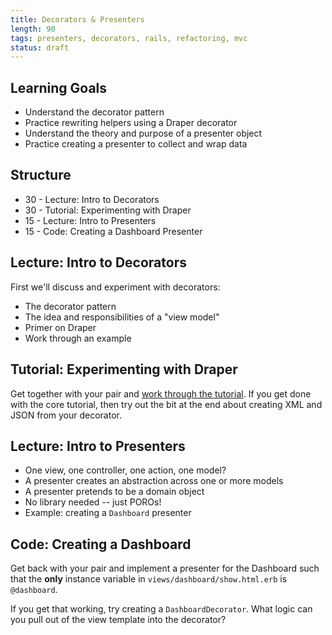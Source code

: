 ```yaml
---
title: Decorators & Presenters
length: 90
tags: presenters, decorators, rails, refactoring, mvc
status: draft
---
```


## Learning Goals

* Understand the decorator pattern
* Practice rewriting helpers using a Draper decorator
* Understand the theory and purpose of a presenter object
* Practice creating a presenter to collect and wrap data

## Structure

* 30 - Lecture: Intro to Decorators
* 30 - Tutorial: Experimenting with Draper
* 15 - Lecture: Intro to Presenters
* 15 - Code: Creating a Dashboard Presenter

## Lecture: Intro to Decorators

First we'll discuss and experiment with decorators:

* The decorator pattern
* The idea and responsibilities of a "view model"
* Primer on Draper
* Work through an example

## Tutorial: Experimenting with Draper

Get together with your pair and [work through the tutorial](http://tutorials.jumpstartlab.com/topics/decorators.html).
If you get done with the core tutorial, then try out the bit at the end about
creating XML and JSON from your decorator.

## Lecture: Intro to Presenters

* One view, one controller, one action, one model?
* A presenter creates an abstraction across one or more models
* A presenter pretends to be a domain object
* No library needed -- just POROs!
* Example: creating a `Dashboard` presenter

## Code: Creating a Dashboard

Get back with your pair and implement a presenter for the Dashboard such
that the **only** instance variable in `views/dashboard/show.html.erb` is
`@dashboard`.

If you get that working, try creating a `DashboardDecorator`. What logic can
you pull out of the view template into the decorator?

